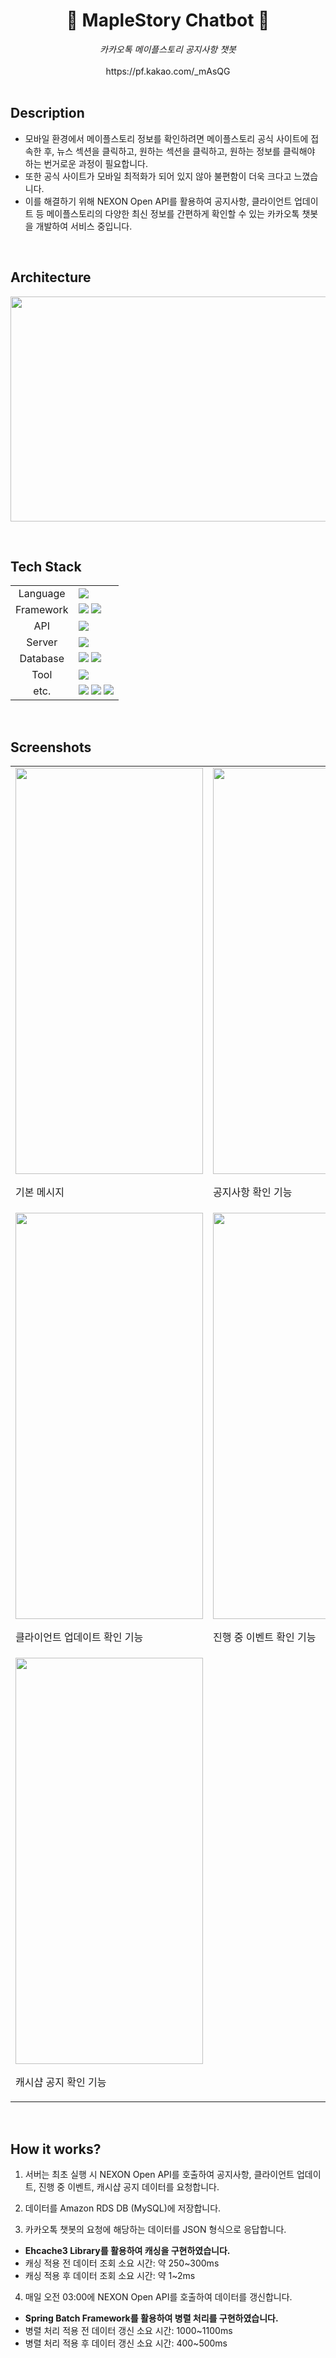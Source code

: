 <h1 align="center">🍄<strong> MapleStory Chatbot </strong>🍄</h1>

<div align="center">
  <em>카카오톡 메이플스토리 공지사항 챗봇</em>
  <br><br>
  https://pf.kakao.com/_mAsQG
</div>

<br>

## Description
- 모바일 환경에서 메이플스토리 정보를 확인하려면 메이플스토리 공식 사이트에 접속한 후, 뉴스 섹션을 클릭하고, 원하는 섹션을 클릭하고, 원하는 정보를 클릭해야 하는 번거로운 과정이 필요합니다. <br>
- 또한 공식 사이트가 모바일 최적화가 되어 있지 않아 불편함이 더욱 크다고 느꼈습니다. <br>
- 이를 해결하기 위해 NEXON Open API를 활용하여 공지사항, 클라이언트 업데이트 등 메이플스토리의 다양한 최신 정보를 간편하게 확인할 수 있는 카카오톡 챗봇을 개발하여 서비스 중입니다.

<br>

## Architecture
<img width="600" height="360" src="https://github.com/user-attachments/assets/ba6f2e26-4d5e-4c6e-ae07-69039067219b"> <br>

<br>

## Tech Stack
<div>
    <table>
        <tr>
            <td colspan="2" align="center">
                Language
            </td>
            <td colspan="4">
                <img src="https://img.shields.io/badge/java-007396?style=for-the-badge&logo=openjdk&logoColor=white">
            </td>
        </tr>
        <tr>
            <td colspan="2" align="center">
                Framework
            </td>
            <td colspan="4">
                <img src="https://img.shields.io/badge/Spring Boot-6DB33F?style=for-the-badge&logo=springboot&logoColor=white">
                <img src="https://img.shields.io/badge/Spring Batch-6DB33F?style=for-the-badge&logo=spring&logoColor=white">
            </td>
        </tr>
        <tr>
            <td colspan="2" align="center">
                API
            </td>
            <td colspan="4">
                <img src="https://img.shields.io/badge/NEXON Open API-0054A3?style=for-the-badge&logo=nginx&logoColor=white"> 
            </td>
        </tr>
        <tr>
            <td colspan="2" align="center">
                Server
            </td>
            <td colspan="4">
                <img src="https://img.shields.io/badge/amazon ec2-FF9900?style=for-the-badge&logo=amazonec2&logoColor=white"> 
            </td>
        </tr>
        <tr>
            <td colspan="2" align="center">
                Database
            </td>
            <td colspan="4">
                <img src="https://img.shields.io/badge/Amazon RDS-527FFF?style=for-the-badge&logo=Amazon RDS&logoColor=white">
                <img src="https://img.shields.io/badge/MySQL-4479A1?style=for-the-badge&logo=MySQL&logoColor=white">
            </td>
        </tr>
        <tr>
            <td colspan="2" align="center">
                Tool
            </td>
            <td colspan="4">
                <img src="https://img.shields.io/badge/IntelliJ IDEA-000000?style=for-the-badge&logo=intellijidea&logoColor=white">
            </td>
        </tr>
        <tr>
            <td colspan="2" align="center">
                etc.
            </td>
            <td colspan="4">
                <img src="https://img.shields.io/badge/KakaoTalk-FFCD00?style=for-the-badge&logo=KakaoTalk&logoColor=black">
                <img src="https://img.shields.io/badge/FileZilla-BF0000?style=for-the-badge&logo=FileZilla&logoColor=white">
                <img src="https://img.shields.io/badge/postman-FF6C37?style=for-the-badge&logo=postman&logoColor=white">
            </td>
        </tr>
    </table>
</div>

<br>

## Screenshots

<table>
  <tr>
    <td><img src="https://github.com/user-attachments/assets/56b25cf4-592a-42d8-80ec-e499e599ee95" width="300" height="650"><p>기본 메시지</p></td>
    <td><img src="https://github.com/user-attachments/assets/9db18250-4be3-40de-939c-9f5a32bcb61e" width="300" height="650"><p>공지사항 확인 기능</p></td>
  </tr>
  <tr>
    <td><img src="https://github.com/user-attachments/assets/a5bd20a8-b31e-4101-8a1f-6ee6c023b1d3" width="300" height="650"><p>클라이언트 업데이트 확인 기능</p></td>
    <td><img src="https://github.com/user-attachments/assets/1f8d525e-5e2d-4793-9680-8aa176eaabc3" width="300" height="650"><p>진행 중 이벤트 확인 기능</p></td>
  </tr>
  <tr>
    <td><img src="https://github.com/user-attachments/assets/43c5a04a-5701-4324-9b9d-6843e9834fd5" width="300" height="650"><p>캐시샵 공지 확인 기능</p></td>
  </tr>
</table>

<br>

## How it works?
1. 서버는 최초 실행 시 NEXON Open API를 호출하여 공지사항, 클라이언트 업데이트, 진행 중 이벤트, 캐시샵 공지 데이터를 요청합니다.

2. 데이터를 Amazon RDS DB (MySQL)에 저장합니다.

3. 카카오톡 챗봇의 요청에 해당하는 데이터를 JSON 형식으로 응답합니다.
- **Ehcache3 Library를 활용하여 캐싱을 구현하였습니다.**
- 캐싱 적용 전 데이터 조회 소요 시간: 약 250~300ms
- 캐싱 적용 후 데이터 조회 소요 시간: 약 1~2ms

4. 매일 오전 03:00에 NEXON Open API를 호출하여 데이터를 갱신합니다.
- **Spring Batch Framework를 활용하여 병렬 처리를 구현하였습니다.**
- 병렬 처리 적용 전 데이터 갱신 소요 시간: 1000~1100ms
- 병렬 처리 적용 후 데이터 갱신 소요 시간: 400~500ms

<br>
